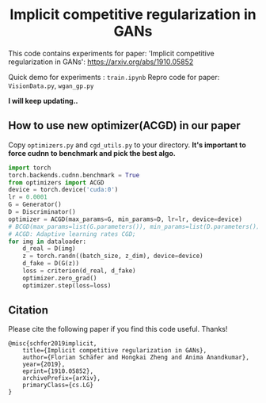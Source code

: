 <h1 align="center">Implicit competitive regularization in GANs</h1>

This code contains experiments for paper: 'Implicit competitive regularization in GANs': https://arxiv.org/abs/1910.05852

Quick demo for experiments : `train.ipynb`
Repro code for paper: `VisionData.py`, `wgan_gp.py`

**I will keep updating..**
## How to use new optimizer(ACGD) in our paper
Copy `optimizers.py` and `cgd_utils.py` to your directory. 
**It's important to force cudnn to benchmark and pick the best algo.**
```python
import torch
torch.backends.cudnn.benchmark = True
from optimizers import ACGD
device = torch.device('cuda:0')
lr = 0.0001
G = Generator()
D = Discriminator()
optimizer = ACGD(max_params=G, min_params=D, lr=lr, device=device)
# BCGD(max_params=list(G.parameters()), min_params=list(D.parameters()), lr=lr, device=device)
# ACGD: Adaptive learning rates CGD;
for img in dataloader:
    d_real = D(img)
    z = torch.randn((batch_size, z_dim), device=device)
    d_fake = D(G(z))
    loss = criterion(d_real, d_fake)
    optimizer.zero_grad()
    optimizer.step(loss=loss)
```


## Citation
Please cite the following paper if you find this code useful. Thanks!
```
@misc{schfer2019implicit,
    title={Implicit competitive regularization in GANs},
    author={Florian Schäfer and Hongkai Zheng and Anima Anandkumar},
    year={2019},
    eprint={1910.05852},
    archivePrefix={arXiv},
    primaryClass={cs.LG}
}
```
